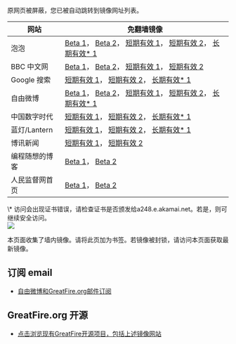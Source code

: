 <p>原网页被屏蔽，您已被自动跳转到镜像网址列表。</p>
<table>
    <thead>
        <tr>
            <th>网站</th>
            <th>免翻墙镜像</th>
        </tr>
    </thead>
    <tbody>    
        <tr>
            <td>泡泡</td>
            <td>            
                <a href="https://dn206h8eqs6g8.cloudfront.net/" target="jx1">Beta 1</a>，            
                <a href="https://pp2.global.ssl.fastly.net/" target="jx2">Beta 2</a>，            
                <a href="https://paopao8.azurewebsites.net" target="jx3">短期有效 1</a>，            
                <a href="https://d32pt9ivjjofmj.cloudfront.net" target="jx4">短期有效 2</a>，            
                <a href="https://dom.dl.wu.akadns.net/f/1/1/1/dci.download.akamai.com/35985/159415/1/p/" target="jx5">长期有效* 1</a>
            </td>
        </tr>    
        <tr>
            <td>BBC 中文网</td>
            <td>            
                <a href="https://bbc.global.ssl.fastly.net/" target="jx6">Beta 1</a>，            
                <a href="https://d18hoyul31kh07.cloudfront.net/" target="jx7">Beta 2</a>，            
                <a href="https://bbc3.azurewebsites.net" target="jx8">短期有效 1</a>，            
                <a href="https://d2jq89e8bit3j3.cloudfront.net" target="jx9">短期有效 2</a>
            </td>
        </tr>    
        <tr>
            <td>Google 搜索</td>
            <td>            
                <a href="https://google1.azurewebsites.net" target="jx10">短期有效 1</a>，            
                <a href="https://d3vv89cvqbrqlq.cloudfront.net" target="jx11">短期有效 2</a>，            
                <a href="https://a411.b.akamai.net/f/1/1/1/dci.download.akamai.com/35985/159415/1/g/" target="jx12">长期有效* 1</a>
            </td>
        </tr>    
        <tr>
            <td>自由微博</td>
            <td>            
                <a href="https://fw.global.ssl.fastly.net/" target="jx13">Beta 1</a>，            
                <a href="https://fw1.global.ssl.fastly.net/" target="jx14">Beta 2</a>，            
                <a href="https://fw7.azurewebsites.net" target="jx15">短期有效 1</a>，            
                <a href="https://d2apx3fwniaev7.cloudfront.net" target="jx16">短期有效 2</a>，            
                <a href="https://a1574.b.akamai.net/f/1/1/1/dci.download.akamai.com/35985/159415/1/f/" target="jx17">长期有效* 1</a>
            </td>
        </tr>    
        <tr>
            <td>中国数字时代</td>
            <td>            
                <a href="https://cdt1.azurewebsites.net" target="jx18">短期有效 1</a>，            
                <a href="https://d304dwl7tgk9ix.cloudfront.net" target="jx19">短期有效 2</a>，            
                <a href="https://main.dl.wu.akadns.net/f/1/1/1/dci.download.akamai.com/35985/159415/1/c/" target="jx20">长期有效* 1</a>
            </td>
        </tr>    
        <tr>
            <td>蓝灯/Lantern</td>
            <td>            
                <a href="https://lantern5.azurewebsites.net" target="jx21">短期有效 1</a>，            
                <a href="https://d111u3mxrnneix.cloudfront.net" target="jx22">短期有效 2</a>，            
                <a href="https://a859.g4.akamai.net/f/1/1/1/dci.download.akamai.com/35985/159415/1/l/" target="jx23">长期有效* 1</a>
            </td>
        </tr>    
        <tr>
            <td>博讯新闻</td>
            <td>            
                <a href="https://boxun7.azurewebsites.net" target="jx24">短期有效 1</a>，            
                <a href="https://d27ummd12gi9ja.cloudfront.net" target="jx25">短期有效 2</a>
            </td>
        </tr>    
        <tr>
            <td>编程随想的博客</td>
            <td>            
                <a href="https://d34w42arfi4222.cloudfront.net/" target="jx26">Beta 1</a>，            
                <a href="https://d2x2nunjal7182.cloudfront.net/" target="jx27">Beta 2</a>
            </td>
        </tr>    
        <tr>
            <td>人民监督网首页</td>
            <td>            
                <a href="https://rmjdw4.global.ssl.fastly.net/" target="jx28">Beta 1</a>，            
                <a href="https://d20cawbzduqk25.cloudfront.net/" target="jx29">Beta 2</a>
            </td>
        </tr>
    </tbody>
</table>
\* 访问会出现证书错误，请检查证书是否颁发给a248.e.akamai.net。若是，则可继续安全访问。

<br/>
<img src="https://raw.githubusercontent.com/greatfire/z/master/logos.gif" />

本页面收集了墙内镜像。请将此页加为书签。若镜像被封锁，请访问本页面获取最新镜像。

## 订阅 email
* <a href="https://b.us7.list-manage.com/subscribe?u=854fca58782082e0cbdf204a0&id=c78949b93c">自由微博和GreatFire.org邮件订阅</a>

## GreatFire.org 开源
* <a href="https://github.com/greatfire/wiki/wiki">点击浏览现有GreatFire开源项目，包括上述镜像网站</a>